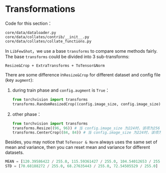# Transformations

Code for this section：
```
core/data/dataloader.py
core/data/collates/contrib/__init__.py
core/data/collates/collate_functions.py
```

In `LibFewShot`，we use a base `transforms` to compare some methods fairly. The base `transforms` could be divided into 3 sub-transforms:

```
Resize&Crop + ExtraTransforms + ToTensor&Norm
```
There are some difference in`Resize&Crop` for different dataset and config file (key `augment`):

1. during train phase and `config.augment` is `True`：
   ```python
   from torchvision import transforms
   transforms.RandomResizedCrop((config.image_size, config.image_size))
   ```
2. other phase：
   ```python
   from torchvision import transforms
   transforms.Resize((96, 96)) # 当 config.image_size 为224时，该项为256
   transforms.CenterCrop((84, 84)) # 当 config.image_size 为224时，该项为224
   ```

Besides, you may notice that `ToTensor & Norm` always uses the same set of mean and variance, then you can reset mean and variance for different datasets.

```python
MEAN = [120.39586422 / 255.0, 115.59361427 / 255.0, 104.54012653 / 255.0]
STD = [70.68188272 / 255.0, 68.27635443 / 255.0, 72.54505529 / 255.0]
```
